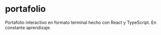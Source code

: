 # portafolio
Portafolio interactivo en formato terminal hecho con React y TypeScript. En constante aprendizaje.
